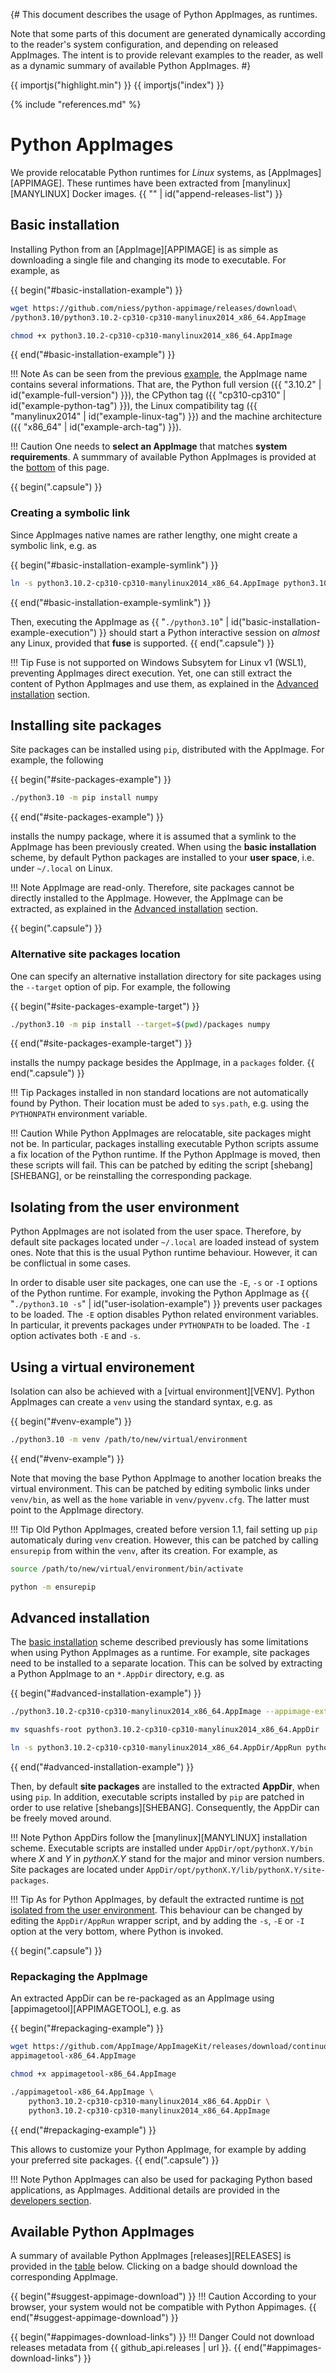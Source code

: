 {# This document describes the usage of Python AppImages, as runtimes.

   Note that some parts of this document are generated dynamically according to
   the reader's system configuration, and depending on released AppImages. The
   intent is to provide relevant examples to the reader, as well as a dynamic
   summary of available Python AppImages.
#}

{{ importjs("highlight.min") }}
{{ importjs("index") }}

{% include "references.md" %}


# Python AppImages

We provide relocatable Python runtimes for _Linux_ systems, as
[AppImages][APPIMAGE]. These runtimes have been extracted from
[manylinux][MANYLINUX] Docker images.
{{ "" | id("append-releases-list") }}

## Basic installation

Installing Python from an [AppImage][APPIMAGE] is as simple as downloading a
single file and changing its mode to executable. For example, as

{{ begin("#basic-installation-example") }}
```bash
wget https://github.com/niess/python-appimage/releases/download\
/python3.10/python3.10.2-cp310-cp310-manylinux2014_x86_64.AppImage

chmod +x python3.10.2-cp310-cp310-manylinux2014_x86_64.AppImage
```
{{ end("#basic-installation-example") }}

!!! Note
    As can be seen from the previous [example](#basic-installation-example), the
    AppImage name contains several informations. That are, the Python full
    version ({{ "3.10.2" | id("example-full-version") }}), the CPython tag
    ({{ "cp310-cp310" | id("example-python-tag") }}), the Linux compatibility
    tag ({{ "manylinux2014" | id("example-linux-tag") }}) and the machine
    architecture ({{ "x86_64" | id("example-arch-tag") }}).

!!! Caution
    One needs to **select an AppImage** that matches **system requirements**. A
    summmary of available Python AppImages is provided at the
    [bottom](#available-python-appimages) of this page.


{{ begin(".capsule") }}
### Creating a symbolic link

Since AppImages native names are rather lengthy, one might create a symbolic
link, e.g. as

{{ begin("#basic-installation-example-symlink") }}
```bash
ln -s python3.10.2-cp310-cp310-manylinux2014_x86_64.AppImage python3.10
```
{{ end("#basic-installation-example-symlink") }}

Then, executing the AppImage as
{{ "`./python3.10`" | id("basic-installation-example-execution") }} should
start a Python interactive session on _almost_ any Linux, provided that **fuse**
is supported.
{{ end(".capsule") }}

!!! Tip
    Fuse is not supported on Windows Subsytem for Linux v1 (WSL1), preventing
    AppImages direct execution. Yet, one can still extract the content of Python
    AppImages and use them, as explained in the [Advanced
    installation](#advanced-installation) section.


## Installing site packages

Site packages can be installed using `pip`, distributed with the AppImage. For
example, the following

{{ begin("#site-packages-example") }}
```bash
./python3.10 -m pip install numpy
```
{{ end("#site-packages-example") }}

installs the numpy package, where it is assumed that a symlink to the AppImage
has been previously created. When using the **basic installation** scheme, by
default Python packages are installed to your **user space**, i.e. under
`~/.local` on Linux.

!!! Note
    AppImage are read-only. Therefore, site packages cannot be directly
    installed to the AppImage. However, the AppImage can be extracted, as
    explained in the [Advanced installation](#advanced-installation) section.


{{ begin(".capsule") }}
### Alternative site packages location

One can
specify an alternative installation directory for site packages using the
`--target` option of pip. For example, the following

{{ begin("#site-packages-example-target") }}
```bash
./python3.10 -m pip install --target=$(pwd)/packages numpy
```
{{ end("#site-packages-example-target") }}

installs the numpy package besides the AppImage, in a `packages` folder.
{{ end(".capsule") }}

!!! Tip
    Packages installed in non standard locations are not automatically found by
    Python. Their location must be aded to `sys.path`, e.g. using the
    `PYTHONPATH` environment variable.

!!! Caution
    While Python AppImages are relocatable, site packages might not be. In
    particular, packages installing executable Python scripts assume a fix
    location of the Python runtime. If the Python AppImage is moved, then these
    scripts will fail. This can be patched by editing the script
    [shebang][SHEBANG], or be reinstalling the corresponding package.


## Isolating from the user environment

Python AppImages are not isolated from the user space. Therefore, by default
site packages located under `~/.local` are loaded instead of system ones.  Note
that this is the usual Python runtime behaviour. However, it can be conflictual
in some cases.

In order to disable user site packages, one can use the `-E`, `-s` or `-I`
options of the Python runtime. For example, invoking the Python AppImage as
{{ "`./python3.10 -s`" | id("user-isolation-example") }} prevents user packages
to be loaded. The `-E` option disables Python related environment variables. In
particular, it prevents packages under `PYTHONPATH` to be loaded. The `-I`
option activates both `-E` and `-s`.


## Using a virtual environement

Isolation can also be achieved with a [virtual environment][VENV]. Python
AppImages can create a `venv` using the standard syntax, e.g. as

{{ begin("#venv-example") }}
```bash
./python3.10 -m venv /path/to/new/virtual/environment
```
{{ end("#venv-example") }}

Note that moving the base Python AppImage to another location breaks the virtual
environment. This can be patched by editing symbolic links under `venv/bin`, as
well as the `home` variable in `venv/pyvenv.cfg`. The latter must point to the
AppImage directory.

!!! Tip
    Old Python AppImages, created before version 1.1, fail setting up `pip`
    automaticaly during `venv` creation. However, this can be patched by calling
    `ensurepip` from within the `venv`, after its creation.  For example, as

```bash
source /path/to/new/virtual/environment/bin/activate

python -m ensurepip
```


## Advanced installation

The [basic installation](#basic-installation) scheme described previously has
some limitations when using Python AppImages as a runtime. For example,  site
packages need to be installed to a separate location. This can be solved by
extracting a Python AppImage to an `*.AppDir` directory, e.g. as


{{ begin("#advanced-installation-example") }}
```bash
./python3.10.2-cp310-cp310-manylinux2014_x86_64.AppImage --appimage-extract

mv squashfs-root python3.10.2-cp310-cp310-manylinux2014_x86_64.AppDir

ln -s python3.10.2-cp310-cp310-manylinux2014_x86_64.AppDir/AppRun python3.10
```
{{ end("#advanced-installation-example") }}

Then, by default **site packages** are installed to the extracted **AppDir**,
when using `pip`. In addition, executable scripts installed by `pip` are patched
in order to use relative [shebangs][SHEBANG].  Consequently, the AppDir can be
freely moved around.

!!! Note
    Python AppDirs follow the [manylinux][MANYLINUX] installation scheme.
    Executable scripts are installed under `AppDir/opt/pythonX.Y/bin` where _X_
    and _Y_ in _pythonX.Y_ stand for the major and minor version numbers. Site
    packages are located under
    `AppDir/opt/pythonX.Y/lib/pythonX.Y/site-packages`.

!!! Tip
    As for Python AppImages, by default the extracted runtime is [not isolated
    from the user environment](#isolating-from-the-user-environment). This
    behaviour can be changed by editing the `AppDir/AppRun` wrapper script, and
    by adding the `-s`, `-E` or `-I` option at the very bottom, where Python is
    invoked.


{{ begin(".capsule") }}
### Repackaging the AppImage

An extracted AppDir can be re-packaged as an AppImage using
[appimagetool][APPIMAGETOOL], e.g. as


{{ begin("#repackaging-example") }}
```bash
wget https://github.com/AppImage/AppImageKit/releases/download/continuous/\
appimagetool-x86_64.AppImage

chmod +x appimagetool-x86_64.AppImage

./appimagetool-x86_64.AppImage \
    python3.10.2-cp310-cp310-manylinux2014_x86_64.AppDir \
    python3.10.2-cp310-cp310-manylinux2014_x86_64.AppImage
```
{{ end("#repackaging-example") }}

This allows to customize your Python AppImage, for example by adding your
preferred site packages.
{{ end(".capsule") }}

!!! Note
    Python AppImages can also be used for packaging Python based applications,
    as AppImages. Additional details are provided in the [developers
    section](apps).


## Available Python AppImages

A summary of available Python AppImages [releases][RELEASES] is provided in the
[table](#appimages-download-links) below. Clicking on a badge should download
the corresponding AppImage.

{{ begin("#suggest-appimage-download") }}
!!! Caution
    According to your browser, your system would not be compatible with
    Python Appimages.
{{ end("#suggest-appimage-download") }}

{{ begin("#appimages-download-links") }}
!!! Danger
    Could not download releases metadata from {{ github_api.releases | url }}.
{{ end("#appimages-download-links") }}
